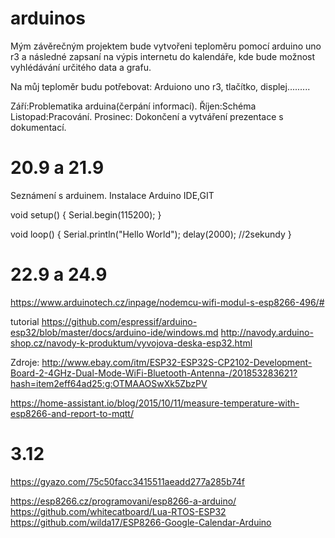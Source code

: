 # arduinos
Mým závěrečným projektem bude vytvořeni teploměru pomocí arduino uno r3 a následné zapsaní na výpis internetu do kalendáře, kde bude možnost vyhlédávání určitého data a grafu.


Na můj teploměr budu potřebovat: Arduiono uno r3, tlačítko, displej.........

Září:Problematika arduina(čerpání informací).
Říjen:Schéma
Listopad:Pracování.
Prosinec: Dokončení a vytváření prezentace s dokumentací.


# 20.9 a 21.9
Seznámení s arduinem. Instalace Arduino IDE,GIT

void setup() {
   Serial.begin(115200);
}

void loop() {
  Serial.println("Hello World");
 delay(2000);
 //2sekundy
}

# 22.9 a 24.9
https://www.arduinotech.cz/inpage/nodemcu-wifi-modul-s-esp8266-496/#

tutorial https://github.com/espressif/arduino-esp32/blob/master/docs/arduino-ide/windows.md
http://navody.arduino-shop.cz/navody-k-produktum/vyvojova-deska-esp32.html




Zdroje: http://www.ebay.com/itm/ESP32-ESP32S-CP2102-Development-Board-2-4GHz-Dual-Mode-WiFi-Bluetooth-Antenna-/201853283621?hash=item2eff64ad25:g:OTMAAOSwXk5ZbzPV

https://home-assistant.io/blog/2015/10/11/measure-temperature-with-esp8266-and-report-to-mqtt/



# 3.12
https://gyazo.com/75c50facc3415511aeadd277a285b74f
 
 https://esp8266.cz/programovani/esp8266-a-arduino/
 https://github.com/whitecatboard/Lua-RTOS-ESP32
 https://github.com/wilda17/ESP8266-Google-Calendar-Arduino
